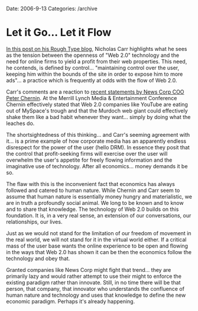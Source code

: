 Date: 2006-9-13
Categories: /archive

# Let it Go… Let it Flow

<a href="http://www.roughtype.com/archives/2006/09/open_and_shut.php">In this post on his Rough Type blog</a>, Nicholas Carr highlights what he sees as the tension between the openness of "Web 2.0" technology and the need for online firms to yield a profit from their web properties.  This need, he contends, is defined by control... "maintaining control over the user, keeping him within the bounds of the site in order to expose him to more ads"... a practice which is frequently at odds with the flow of Web 2.0.

Carr's comments are a reaction to <a href="http://connected.gigaom.com/2006/09/13/myspace-whosespace/">recent statements by News Corp COO Peter Chernin</a>.  At the Merrill Lynch Media &amp; Entertainment Conference Chernin effectively stated that Web 2.0 companies like YouTube are eating out of MySpace's trough and that the Murdoch web giant could effectively shake them like a bad habit whenever they want... simply by doing what the leaches do.

The shortsightedness of this thinking... and Carr's seeming agreement with it... is a prime example of how corporate media has an apparently endless disrespect for the power of the user (hello DRM).  In essence they posit that the control that profit-seeking firms will exercise over the user will overwhelm the user's appetite for freely flowing information and the imaginative use of technology.  After all economics... money demands it be so.

The flaw with this is the inconvenient fact that economics has always followed and catered to human nature. While Chernin and Carr seem to assume that human nature is essentially money hungry and materialistic, we are in truth a profoundly social animal.  We long to be known and to know and to share that knowledge.  The technology of Web 2.0 builds on this foundation.  It is, in a very real sense, an extension of our conversations, our relationships, our lives.

Just as we would not stand for the limitation of our freedom of movement in the real world, we will not stand for it in the virtual world either.  If a critical mass of the user base wants the online experience to be open and flowing in the ways that Web 2.0 has shown it can be then the economics follow the technology and obey that.

Granted companies like News Corp might fight that trend... they are primarily lazy and would rather attempt to use their might to enforce the existing paradigm rather than innovate. Still, in no time there will be that person, that company, that innovator who understands the confluence of human nature and technology and uses that knowledge to define the new economic paradigm.  Perhaps it's already happening.
